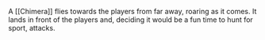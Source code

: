 A [[Chimera]] flies towards the players from far away, roaring as it comes. It lands in front of the players and, deciding it would be a fun time to hunt for sport, attacks.